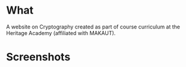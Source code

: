 # What
A website on Cryptography created as part of course curriculum at the Heritage Academy (affiliated with MAKAUT). 
# Screenshots
